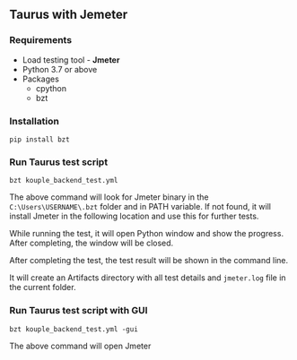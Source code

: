 ## Taurus with Jemeter

### Requirements

 - Load testing tool - **Jmeter**
 - Python 3.7 or above
 - Packages
   - cpython
   - bzt

### Installation

```
pip install bzt
```

### Run Taurus test script

```
bzt kouple_backend_test.yml
```

The above command will look for Jmeter binary in the `C:\Users\USERNAME\.bzt` folder and in PATH variable. If not found, it will install Jmeter in the following location and use this for further tests.

While running the test, it will open Python window and show the progress. After completing, the window will be closed.

After completing the test, the test result will be shown in the command line.

It will create an Artifacts directory with all test details and `jmeter.log` file in the current folder.

### Run Taurus test script with GUI

```
bzt kouple_backend_test.yml -gui
```

The above command will open Jmeter